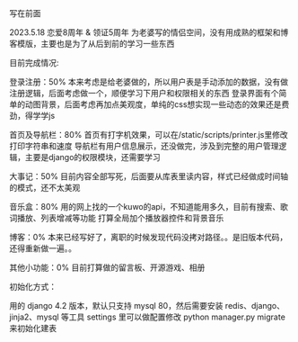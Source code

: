 写在前面

2023.5.18 恋爱8周年 & 领证5周年
为老婆写的情侣空间，没有用成熟的框架和博客模版，主要也是为了从后到前的学习一些东西

目前完成情况:

登录注册：50%
  本来考虑是给老婆做的，所以用户表是手动添加的数据，没有做注册逻辑，后面考虑做一个，顺便学习下用户和权限相关的东西
  登录界面有个简单的动图背景，后面考虑再加点美观度，单纯的css想实现一些动态的效果还是费劲，得学学js

首页及导航栏：80%
  首页有打字机效果，可以在/static/scripts/printer.js里修改打印字符串和速度
  导航栏有用户信息展示，还没做完，涉及到完整的用户管理逻辑，主要是django的权限模块，还需要学习

大事记：50%
  目前内容全部写死，后面要从库表里读内容，样式已经做成时间轴的模式，还不太美观

音乐盒：80%
  用的网上找的一个kuwo的api，不知道能用多久，目前有搜索、歌词播放、列表增减等功能
  打算全局加个播放器控件和背景音乐

博客：0%
  本来已经写好了，离职的时候发现代码没拷对路径。。是旧版本代码，还得重新做一遍。。

其他小功能：0%
  目前打算做的留言板、开源游戏、相册


初始化方式：

用的 django 4.2 版本，默认只支持 mysql 80，然后需要安装 redis、django、jinja2、mysql 等工具
settings 里可以做配置修改
python manager.py migrate 来初始化建表
